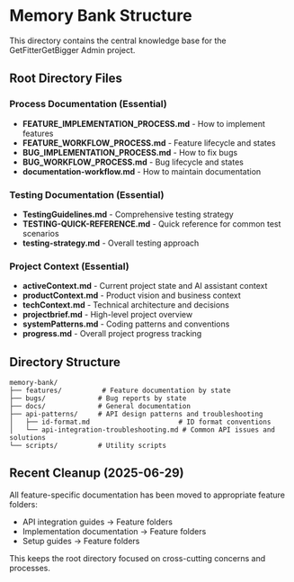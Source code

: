 # Memory Bank Structure

This directory contains the central knowledge base for the GetFitterGetBigger Admin project.

## Root Directory Files

### Process Documentation (Essential)
- **FEATURE_IMPLEMENTATION_PROCESS.md** - How to implement features
- **FEATURE_WORKFLOW_PROCESS.md** - Feature lifecycle and states
- **BUG_IMPLEMENTATION_PROCESS.md** - How to fix bugs
- **BUG_WORKFLOW_PROCESS.md** - Bug lifecycle and states
- **documentation-workflow.md** - How to maintain documentation

### Testing Documentation (Essential)
- **TestingGuidelines.md** - Comprehensive testing strategy
- **TESTING-QUICK-REFERENCE.md** - Quick reference for common test scenarios
- **testing-strategy.md** - Overall testing approach

### Project Context (Essential)
- **activeContext.md** - Current project state and AI assistant context
- **productContext.md** - Product vision and business context
- **techContext.md** - Technical architecture and decisions
- **projectbrief.md** - High-level project overview
- **systemPatterns.md** - Coding patterns and conventions
- **progress.md** - Overall project progress tracking

## Directory Structure

```
memory-bank/
├── features/          # Feature documentation by state
├── bugs/             # Bug reports by state
├── docs/             # General documentation
├── api-patterns/     # API design patterns and troubleshooting
│   ├── id-format.md                      # ID format conventions
│   └── api-integration-troubleshooting.md # Common API issues and solutions
└── scripts/          # Utility scripts
```

## Recent Cleanup (2025-06-29)

All feature-specific documentation has been moved to appropriate feature folders:
- API integration guides → Feature folders
- Implementation documentation → Feature folders
- Setup guides → Feature folders

This keeps the root directory focused on cross-cutting concerns and processes.